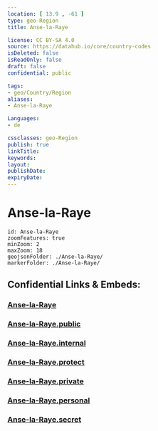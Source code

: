 ```yaml
---
location: [ 13.9 , -61 ] 
type: geo-Region
title: Anse-la-Raye

license: CC BY-SA 4.0
source: https://datahub.io/core/country-codes
isDeleted: false
isReadOnly: false
draft: false
confidential: public

tags:
- geo/Country/Region
aliases:
- Anse-la-Raye

Languages:
- de

cssclasses: geo-Region
publish: true
linkTitle: 
keywords: 
layout: 
publishDate: 
expiryDate: 
---
```


# Anse-la-Raye

```leaflet
id: Anse-la-Raye
zoomFeatures: true 
minZoom: 2 
maxZoom: 18
geojsonFolder: ./Anse-la-Raye/
markerFolder: ./Anse-la-Raye/
```


## Confidential Links & Embeds: 

### [Anse-la-Raye](/_Standards/Earth/Continent/America~Caribbean/Saint_Lucia/Districts~Saint_Lucia/Anse-la-Raye.md) 

### [Anse-la-Raye.public](/_public/Earth/Continent/America~Caribbean/Saint_Lucia/Districts~Saint_Lucia/Anse-la-Raye.public.md) 

### [Anse-la-Raye.internal](/_internal/Earth/Continent/America~Caribbean/Saint_Lucia/Districts~Saint_Lucia/Anse-la-Raye.internal.md) 

### [Anse-la-Raye.protect](/_protect/Earth/Continent/America~Caribbean/Saint_Lucia/Districts~Saint_Lucia/Anse-la-Raye.protect.md) 

### [Anse-la-Raye.private](/_private/Earth/Continent/America~Caribbean/Saint_Lucia/Districts~Saint_Lucia/Anse-la-Raye.private.md) 

### [Anse-la-Raye.personal](/_personal/Earth/Continent/America~Caribbean/Saint_Lucia/Districts~Saint_Lucia/Anse-la-Raye.personal.md) 

### [Anse-la-Raye.secret](/_secret/Earth/Continent/America~Caribbean/Saint_Lucia/Districts~Saint_Lucia/Anse-la-Raye.secret.md)

